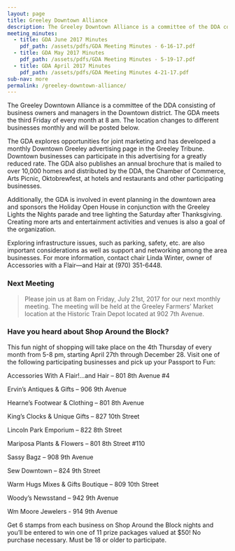 ```yaml
---
layout: page
title: Greeley Downtown Alliance
description: The Greeley Downtown Alliance is a committee of the DDA consisting of business owners and managers in the Downtown district.
meeting_minutes:
  - title: GDA June 2017 Minutes
    pdf_path: /assets/pdfs/GDA Meeting Minutes - 6-16-17.pdf
  - title: GDA May 2017 Minutes
    pdf_path: /assets/pdfs/GDA Meeting Minutes - 5-19-17.pdf
  - title: GDA April 2017 Minutes
    pdf_path: /assets/pdfs/GDA Meeting Minutes 4-21-17.pdf
sub-nav: more
permalink: /greeley-downtown-alliance/
---
```



The Greeley Downtown Alliance is a committee of the DDA consisting of business owners and managers in the Downtown district. The GDA meets the third Friday of every month at 8 am. The location changes to different businesses monthly and will be posted below.

The GDA explores opportunities for joint marketing and has developed a monthly Downtown Greeley advertising page in the Greeley Tribune. Downtown businesses can participate in this advertising for a greatly reduced rate. The GDA also publishes an annual brochure that is mailed to over 10,000 homes and distributed by the DDA, the Chamber of Commerce, Arts Picnic, Oktobrewfest, at hotels and restaurants and other participating businesses.

Additionally, the GDA is involved in event planning in the downtown area and sponsors the Holiday Open House in conjunction with the Greeley Lights the Nights parade and tree lighting the Saturday after Thanksgiving. Creating more arts and entertainment activities and venues is also a goal of the organization.

Exploring infrastructure issues, such as parking, safety, etc. are also important considerations as well as support and networking among the area businesses. For more information, contact chair Linda Winter, owner of Accessories with a Flair—and Hair at (970) 351-6448.

### Next Meeting

> Please join us at 8am on Friday, July 21st, 2017 for our next monthly meeting. The meeting will be held at the Greeley Farmers’ Market location at the Historic Train Depot located at 902 7th Avenue.

### Have you heard about Shop Around the Block?

This fun night of shopping will take place on the 4th Thursday of every month from 5-8 pm, starting April 27th through December 28. Visit one of the following participating businesses and pick up your Passport to Fun:

Accessories With A Flair!…and Hair – 801 8th Avenue #4

Ervin’s Antiques & Gifts – 906 9th Avenue

Hearne’s Footwear & Clothing – 801 8th Avenue

King’s Clocks & Unique Gifts – 827 10th Street

Lincoln Park Emporium – 822 8th Street

Mariposa Plants & Flowers – 801 8th Street #110

Sassy Bagz – 908 9th Avenue

Sew Downtown – 824 9th Street

Warm Hugs Mixes & Gifts Boutique – 809 10th Street

Woody’s Newsstand – 942 9th Avenue

Wm Moore Jewelers - 914 9th Avenue

Get 6 stamps from each business on Shop Around the Block nights and you’ll be entered to win one of 11 prize packages valued at $50! No purchase necessary. Must be 18 or older to participate.